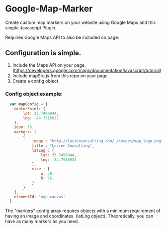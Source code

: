 # Google-Map-Marker
Create custom map markers on your website using Google Maps and this simple Javascript Plugin.

Requires Google Maps API to also be included on page. 

## Configuration is simple.
1. Include the Maps API on your page. (https://developers.google.com/maps/documentation/javascript/tutorial)
2. Include mapSrc.js from this repo on your page.
3. Create a config object.

### Config object example:
```javascript
  var mapConfig = {
    centerPoint: {
        lat: 33.7496844,
        lng: -84.7516932
    }, 
    zoom: 15, 
    markers: [
        {
            image : "http://lucienconsulting.com/_/images/map_logo.png",
            title : "Lucien Consulting",
            latLng : {
                lat: 33.7496844,
                lng: -84.7516932
            },
            size : {
                w: 50,
                h: 76,
            }
        }
    ],
    elementId: 'map-canvas'
  }
```

The "markers" config array requires objects with a minimum requirement of having an image and coordinates. (latLng object). Theoretically, you can have as many markers as you need.
